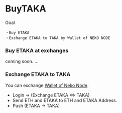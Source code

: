 BuyTAKA
====

Goal

	・Buy ETAKA
	・Exchange ETAKA to TAKA by Wallet of NEKO NODE


### Buy ETAKA at exchanges
coming soon.....


### Exchange ETAKA to TAKA
You can exchange [Wallet of Neko Node](http://neko.taka.site/wallet).

* Login -> (Exchange ETAKA <=> TAKA)
* Send ETH and ETAKA to ETH and ETAKA Address.
* Push (ETAKA -> TAKA)